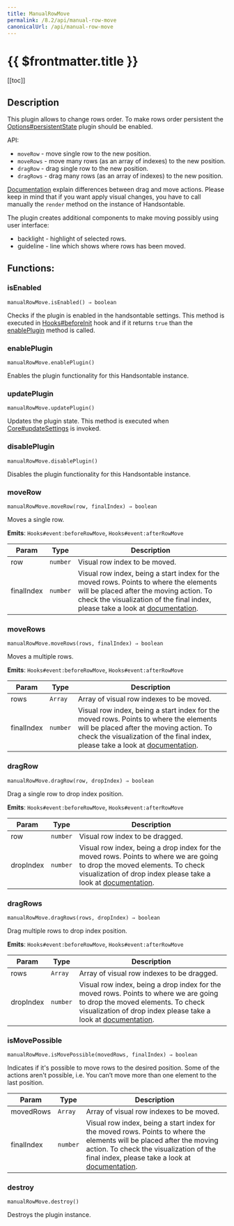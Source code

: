 ```yaml
---
title: ManualRowMove
permalink: /8.2/api/manual-row-move
canonicalUrl: /api/manual-row-move
---
```


# {{ $frontmatter.title }}

[[toc]]

## Description


This plugin allows to change rows order. To make rows order persistent the [Options#persistentState](./Options/#persistentState)
plugin should be enabled.

API:
- `moveRow` - move single row to the new position.
- `moveRows` - move many rows (as an array of indexes) to the new position.
- `dragRow` - drag single row to the new position.
- `dragRows` - drag many rows (as an array of indexes) to the new position.

[Documentation](https://handsontable.com/docs/demo-moving.html) explain differences between drag and move actions. Please keep in mind that if you want apply visual changes,
you have to call manually the `render` method on the instance of Handsontable.

The plugin creates additional components to make moving possibly using user interface:
- backlight - highlight of selected rows.
- guideline - line which shows where rows has been moved.


## Functions:

### isEnabled
`manualRowMove.isEnabled() ⇒ boolean`

Checks if the plugin is enabled in the handsontable settings. This method is executed in [Hooks#beforeInit](./Hooks/#beforeInit)
hook and if it returns `true` than the [enablePlugin](#ManualRowMove+enablePlugin) method is called.



### enablePlugin
`manualRowMove.enablePlugin()`

Enables the plugin functionality for this Handsontable instance.



### updatePlugin
`manualRowMove.updatePlugin()`

Updates the plugin state. This method is executed when [Core#updateSettings](./Core/#updateSettings) is invoked.



### disablePlugin
`manualRowMove.disablePlugin()`

Disables the plugin functionality for this Handsontable instance.



### moveRow
`manualRowMove.moveRow(row, finalIndex) ⇒ boolean`

Moves a single row.

**Emits**: <code>Hooks#event:beforeRowMove</code>, <code>Hooks#event:afterRowMove</code>  

| Param | Type | Description |
| --- | --- | --- |
| row | <code>number</code> | Visual row index to be moved. |
| finalIndex | <code>number</code> | Visual row index, being a start index for the moved rows. Points to where the elements will be placed after the moving action. To check the visualization of the final index, please take a look at [documentation](https://handsontable.com/docs/demo-moving.html). |



### moveRows
`manualRowMove.moveRows(rows, finalIndex) ⇒ boolean`

Moves a multiple rows.

**Emits**: <code>Hooks#event:beforeRowMove</code>, <code>Hooks#event:afterRowMove</code>  

| Param | Type | Description |
| --- | --- | --- |
| rows | <code>Array</code> | Array of visual row indexes to be moved. |
| finalIndex | <code>number</code> | Visual row index, being a start index for the moved rows. Points to where the elements will be placed after the moving action. To check the visualization of the final index, please take a look at [documentation](https://handsontable.com/docs/demo-moving.html). |



### dragRow
`manualRowMove.dragRow(row, dropIndex) ⇒ boolean`

Drag a single row to drop index position.

**Emits**: <code>Hooks#event:beforeRowMove</code>, <code>Hooks#event:afterRowMove</code>  

| Param | Type | Description |
| --- | --- | --- |
| row | <code>number</code> | Visual row index to be dragged. |
| dropIndex | <code>number</code> | Visual row index, being a drop index for the moved rows. Points to where we are going to drop the moved elements. To check visualization of drop index please take a look at [documentation](https://handsontable.com/docs/demo-moving.html). |



### dragRows
`manualRowMove.dragRows(rows, dropIndex) ⇒ boolean`

Drag multiple rows to drop index position.

**Emits**: <code>Hooks#event:beforeRowMove</code>, <code>Hooks#event:afterRowMove</code>  

| Param | Type | Description |
| --- | --- | --- |
| rows | <code>Array</code> | Array of visual row indexes to be dragged. |
| dropIndex | <code>number</code> | Visual row index, being a drop index for the moved rows. Points to where we are going to drop the moved elements. To check visualization of drop index please take a look at [documentation](https://handsontable.com/docs/demo-moving.html). |



### isMovePossible
`manualRowMove.isMovePossible(movedRows, finalIndex) ⇒ boolean`

Indicates if it's possible to move rows to the desired position. Some of the actions aren't possible, i.e. You can’t move more than one element to the last position.


| Param | Type | Description |
| --- | --- | --- |
| movedRows | <code>Array</code> | Array of visual row indexes to be moved. |
| finalIndex | <code>number</code> | Visual row index, being a start index for the moved rows. Points to where the elements will be placed after the moving action. To check the visualization of the final index, please take a look at [documentation](https://handsontable.com/docs/demo-moving.html). |



### destroy
`manualRowMove.destroy()`

Destroys the plugin instance.


